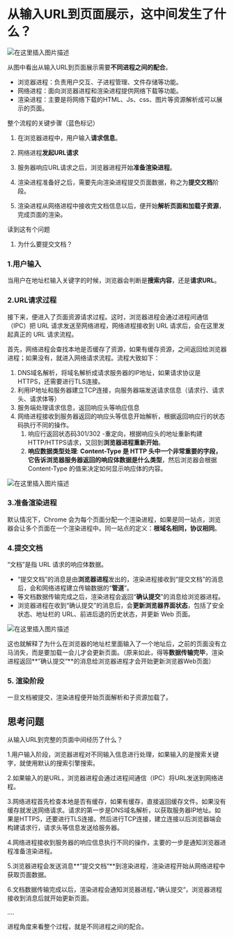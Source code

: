 # 从输入URL到页面展示，这中间发生了什么？



![在这里插入图片描述](https://img-blog.csdnimg.cn/20200812165848311.png?x-oss-process=image/watermark,type_ZmFuZ3poZW5naGVpdGk,shadow_10,text_aHR0cHM6Ly9ibG9nLmNzZG4ubmV0L1pIZ29nb2dvaGE=,size_16,color_FFFFFF,t_70#pic_center)

从图中看出从输入URL到页面展示需要**不同进程之间的配合**。

- 浏览器进程：负责用户交互、子进程管理、文件存储等功能。
- 网络进程：面向浏览器进程和渲染进程提供网络下载等功能。
- 渲染进程：主要是将网络下载的HTML、Js、css、图片等资源解析成可以展示的页面。



整个流程的关键步骤（蓝色标记）

1. 在浏览器进程中，用户输入**请求信息**。

2. 网络进程**发起URL请求**
3. 服务器响应URL请求之后，浏览器进程开始**准备渲染进程**。
4. 渲染进程准备好之后，需要先向渲染进程提交页面数据，称之为**提交文档**阶段。
5. 渲染进程从网络进程中接收完文档信息以后，便开始**解析页面和加载子资源**，完成页面的渲染。



读到这有个问题

1. 为什么要提交文档？



### 1.用户输入

当用户在地址栏输入关键字的时候，浏览器会判断是**搜索内容**，还是**请求URL**。



### 2.URL请求过程

接下来，便进入了页面资源请求过程。这时，浏览器进程会通过进程间通信（IPC）把 URL 请求发送至网络进程，网络进程接收到 URL 请求后，会在这里发起真正的 URL 请求流程。

首先，网络进程会查找本地是否缓存了资源，如果有缓存资源，之间返回给浏览器进程；如果没有，就进入网络请求流程。流程大致如下：

1. DNS域名解析，将域名解析成请求服务器的IP地址，如果请求协议是HTTPS，还需要进行TLS连接。
2. 利用IP地址和服务器建立TCP连接，向服务器端发送请求信息（请求行、请求头、请求体等）
3. 服务端处理请求信息，返回响应头等响应信息
4. 网络进程接收到服务器返回的响应头等信息开始解析，根据返回响应行的状态码执行不同的操作。
   1. 响应行返回状态码301/302 -重定向，根据响应头的地址重新构建HTTP/HTTPS请求，又回到**浏览器进程重新开始**。
   2. **响应数据类型处理**: **Content-Type 是 HTTP 头中一个非常重要的字段， 它告诉浏览器服务器返回的响应体数据是什么类型**，然后浏览器会根据 Content-Type 的值来决定如何显示响应体的内容。

![在这里插入图片描述](https://img-blog.csdnimg.cn/20200812173518876.png?x-oss-process=image/watermark,type_ZmFuZ3poZW5naGVpdGk,shadow_10,text_aHR0cHM6Ly9ibG9nLmNzZG4ubmV0L1pIZ29nb2dvaGE=,size_16,color_FFFFFF,t_70#pic_center)



### 3.准备渲染进程

默认情况下，Chrome 会为每个页面分配一个渲染进程，如果是同一站点，浏览器会让多个页面在一个渲染进程中。同一站点的定义：**根域名相同，协议相同**。



### 4.提交文档

“文档”是指 URL 请求的响应体数据。

- “提交文档”的消息是由**浏览器进程**发出的，渲染进程接收到“提交文档”的消息后，会和网络进程建立传输数据的“**管道**”。
- 等文档数据传输完成之后，渲染进程会返回“**确认提交**”的消息给浏览器进程。
- 浏览器进程在收到“确认提交”的消息后，会**更新浏览器界面状态**，包括了安全状态、地址栏的 URL、前进后退的历史状态，并更新 Web 页面。

![在这里插入图片描述](https://img-blog.csdnimg.cn/20200812174658850.png?x-oss-process=image/watermark,type_ZmFuZ3poZW5naGVpdGk,shadow_10,text_aHR0cHM6Ly9ibG9nLmNzZG4ubmV0L1pIZ29nb2dvaGE=,size_16,color_FFFFFF,t_70#pic_center)

这也就解释了为什么在浏览器的地址栏里面输入了一个地址后，之前的页面没有立马消失，而是要加载一会儿才会更新页面。（原来如此，得等**数据传输完毕**，渲染进程返回**”确认提交“**的消息给浏览器进程才会开始更新浏览器Web页面）



### 5. 渲染阶段

一旦文档被提交，渲染进程便开始页面解析和子资源加载了。



## 思考问题

从输入URL到完整的页面中间经历了什么？

1.用户输入阶段，浏览器进程对不同输入信息进行处理，如果输入的是搜索关键字，就使用默认的搜索引擎搜索。

2.如果输入的是URL，浏览器进程会通过进程间通信（IPC）将URL发送到网络进程。

3.网络进程首先检查本地是否有缓存，如果有缓存，直接返回缓存文件。如果没有缓存就发送网络请求。请求的第一步是DNS域名解析，以获取服务器IP地址。如果是HTTPS，还要进行TLS连接。然后进行TCP连接，建立连接以后浏览器端会构建请求行，请求头等信息发送给服务器。

4.网络进程接收到服务器的响应信息执行不同的操作，主要的一步是通知浏览器进程准备渲染进程。

5.浏览器进程会发送消息**”提交文档“**到渲染进程，渲染进程开始从网络进程中获取页面数据。

6.文档数据传输完成以后，渲染进程会通知浏览器进程，”确认提交“，浏览器进程接收到消息后就开始更新页面。

....

进程角度来看整个过程，就是不同进程之间的配合。

